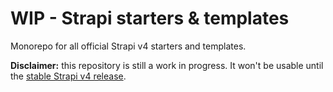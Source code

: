# WIP - Strapi starters & templates

Monorepo for all official Strapi v4 starters and templates.

**Disclaimer:** this repository is still a work in progress. It won't be usable until the [stable Strapi v4 release](https://strapi.io/v4).

